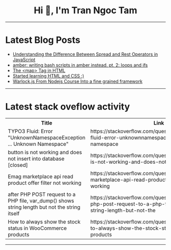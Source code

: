 <h1 align="center">Hi 👋, I'm Tran Ngoc Tam</h1>

---

# Latest Blog Posts 
<!-- BLOG-POST-LIST:START -->
- [Understanding the Difference Between Spread and Rest Operators in JavaScript](https://dev.to/dk119819/understanding-the-difference-between-spread-and-rest-operators-in-javascript-3ooc)
- [amber: writing bash scripts in amber instead. pt. 2: loops and ifs](https://dev.to/gbhorwood/amber-writing-bash-scripts-in-amber-instead-pt-2-loops-and-ifs-1694)
- [The &lt;map&gt; Tag in HTML](https://dev.to/mhmd-salah/the-tag-in-html-2691)
- [Started learning HTML and CSS :&rpar;](https://dev.to/krsna_11/started-learning-html-and-css--343n)
- [Warlock.js From Nodejs Course Into a fine grained framework](https://dev.to/hassanzohdy/warlockjs-from-nodejs-course-into-a-fine-grained-framework-36kp)
<!-- BLOG-POST-LIST:END -->

---

# Latest stack oveflow activity
<table>
  <tr><th>Title</th><th>Link</th></tr>
  <!-- STACKOVERFLOW:START --><tr><td>TYPO3 Fluid: Error &quot;UnknownNamespaceException ... Unknown Namespace&quot;</td><td>https://stackoverflow.com/questions/78648270/typo3-fluid-error-unknownnamespaceexception-unknown-namespace</td></tr><tr><td>button is not working and does not insert into database [closed]</td><td>https://stackoverflow.com/questions/78647942/button-is-not-working-and-does-not-insert-into-database</td></tr><tr><td>Emag marketplace api read product offer filter not working</td><td>https://stackoverflow.com/questions/78647654/emag-marketplace-api-read-product-offer-filter-not-working</td></tr><tr><td>after PHP POST request to a PHP file, var_dump&lpar;&rpar; shows string length but not the string itself</td><td>https://stackoverflow.com/questions/78647512/after-php-post-request-to-a-php-file-var-dump-shows-string-length-but-not-the</td></tr><tr><td>How to always show the stock status in WooCommerce products</td><td>https://stackoverflow.com/questions/78647506/how-to-always-show-the-stock-status-in-woocommerce-products</td></tr><!-- STACKOVERFLOW:END -->
</table>

---


